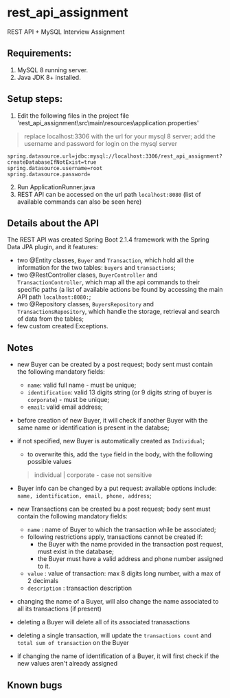 # rest_api_assignment
REST API + MySQL Interview Assignment


 ## Requirements:

  1. MySQL 8 running server.
  2. Java JDK 8+ installed.

 ## Setup steps:

  1. Edit the following files in the project file 'rest_api_assignment\src\main\resources\application.properties'
  
   > replace localhost:3306 with the url for your mysql 8 server;
   > add the username and password for login on the mysql server
   
    spring.datasource.url=jdbc:mysql://localhost:3306/rest_api_assignment?createDatabaseIfNotExist=true
    spring.datasource.username=root
    spring.datasource.password=
    
  2. Run ApplicationRunner.java
  3. REST API can be accessed on the url path `localhost:8080` (list of available commands can also be seen here)
  
  ## Details about the API
  
  The REST API was created Spring Boot 2.1.4 framework with the Spring Data JPA plugin, and it features:
  - two @Entity classes, `Buyer` and `Transaction`, which hold all the information for the two tables: `buyers` and `transactions`;
  - two @RestController clases, `BuyerController` and `TransactionController`, which map all the api commands to their specific paths (a list of available actions be found by accessing the main API path `localhost:8080:`;
  - two @Repository classes, `BuyersRepository` and `TransactionsRepository`, which handle the storage, retrieval and search of data from the tables;
  - few custom created Exceptions.
  
  ## Notes
  - new Buyer can be created by a post request; body sent must contain the following mandatory fields:
    - `name`: valid full name - must be unique;
    - `identification`: valid 13 digits string (or 9 digits string of buyer is `corporate`) - must be unique;
    - `email`: valid email address;
  - before creation of new Buyer, it will check if another Buyer with the same name or identification is present in the databse;
  - if not specified, new Buyer is automatically created as `Individual`;
    - to overwrite this, add the `type` field in the body, with the following possible values
    
    > individual | corporate - case not sensitive
    
  - Buyer info can be changed by a put request: available options include: `name, identification, email, phone, address`;
  
  - new Transactions can be created bu a post request; body sent must contain the following mandatory fields:
    - `name` : name of Buyer to which the transaction while be associated; 
    - following restrictions apply, transactions cannot be created if:
      - the Buyer with the name provided in the transaction post request, must exist in the database;
      - the Buyer must have a valid address and phone number assigned to it.
    - `value` : value of transaction: max 8 digits long number, with a max of 2 decimals
    - `description` : transaction description
    
  - changing the name of a Buyer, will also change the name associated to all its transactions (if present)
  - deleting a Buyer will delete all of its associated tranasactions
  - deleting a single transaction, will update the `transactions count` and `total sum of transaction` on the Buyer
  - if changing the name of identification of a Buyer, it will first check if the new values aren't already assigned
      
      
## Known bugs
  
